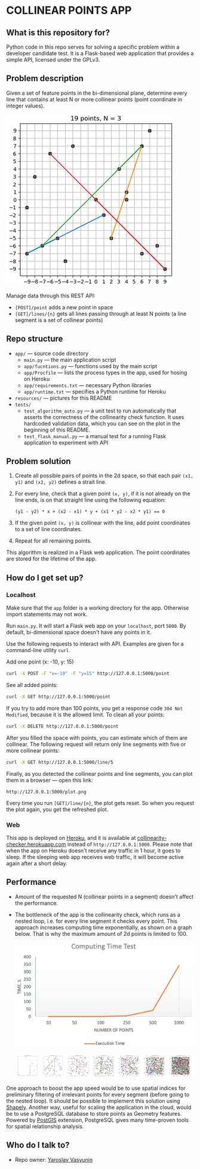 # COLLINEAR POINTS APP

## What is this repository for?
Python code in this repo serves for solving a specific problem within a developer candidate test. It is a Flask-based web application that provides a simple API, licensed under the GPLv3.

## Problem description

Given a set of feature points in the bi-dimensional plane, determine every line that contains at least N or more collinear points (point coordinate in integer values).

![Testing plot](resources/testing_plot.png)

Manage data through this REST API:

* `[POST]/point` adds a new point in space
* `[GET]/lines/{n}` gets all lines passing through at least N points (a line segment is a set of collinear points)

## Repo structure ##

- `app/` — source code directory
  - `main.py` — the main application script
  - `app/fucntions.py` — functions used by the main script
  - `app/Procfile` — lists the process types in the app, used for hosing on Heroku
  - `app/requirements.txt` — necessary Python libraries
  - `app/runtime.txt` — specifies a Python runtime for Heroku
- `resources/` — pictures for this README
- `tests/`
  - `test_algorithm_auto.py` — a unit test to run automatically that asserts the correctness of the collinearity check function. It uses hardcoded validation data, which you can see on the plot in the beginning of this README.
  - `test_flask_manual.py` — a manual test for a running Flask application to experiment with API

## Problem solution

1. Create all possible pairs of points in the 2d space, so that each pair `(x1, y1)` and `(x2, y2)` defines a strait line. 

2. For every line, check that a given point `(x, y)`, if it is not already on the line ends, is on that straight line using the following equation:
    ```
    (y1 - y2) * x + (x2 - x1) * y + (x1 * y2 - x2 * y1) == 0
   ```
3. If the given point `(x, y)` is collinear with the line, add point coordinates to a set of line coordinates.
4. Repeat for all remaining points.

This algorithm is realized in a Flask web application. The point coordinates are stored for the lifetime of the app.

## How do I get set up?

### Localhost

Make sure that the `app` folder is a working directory for the app. Otherwise import statements may not work.

Run `main.py`. It will start a Flask web app on your `localhost`, port `5000`. By default, bi-dimensional space doesn't have any points in it.

Use the following requests to interact with API. Examples are given for a command-line utility `curl`.

Add one point (x: -10, y: 15)

```bash
curl -X POST -F "x=-10" -F "y=15" http://127.0.0.1:5000/point
```

See all added points:

```bash
curl -X GET http://127.0.0.1:5000/point
```

If you try to add more than 100 points, you get a response code `304 Not Modified`, because it is the allowed limit. To clean all your points:

```bash
curl -X DELETE http://127.0.0.1:5000/point
```

After you filled the space with points, you can estimate which of them are collinear. The following request will return only line segments with five or more collinear points:

```bash
curl -X GET http://127.0.0.1:5000/line/5
```

Finally, as you detected the collinear points and line segments, you can plot them in a browser — open this link:
```
http://127.0.0.1:5000/plot.png
```

Every time you run `[GET]/line/{n}`, the plot gets reset. So when you request the plot again, you get the refreshed plot.

### Web

This app is deployed on [Heroku](https://www.heroku.com), and it is available at [collinearity-checker.herokuapp.com](https://collinearity-checker.herokuapp.com/) instead of `http://127.0.0.1:5000`. Please note that when the app on Heroku doesn't receive any traffic in 1 hour, it goes to sleep. If the sleeping web app receives web traffic, it will become active again after a short delay.
 
## Performance

* Amount of the requested N (collinear points in a segment) doesn't affect the performance.
* The bottleneck of the app is the collinearity check, which runs as a nested loop, i.e. for every line segment it checks every point. This approach increases computing time exponentially, as shown on a graph below. That is why the maximum amount of 2d points is limited to 100.

    ![Diagrams](resources/execution_test1.png)

    ![Diagrams](resources/execution_test2.png)

One approach to boost the app speed would be to use spatial indices for preliminary filtering of irrelevant points for every segment (before going to the nested loop). It should be possible to implement this solution using [Shapely](https://pypi.org/project/Shapely/). Another way, useful for scaling the application in the cloud, would be to use a PostgreSQL database to store points as Geometry features. Powered by [PostGIS](http://postgis.net) extension, PostgreSQL gives many time-proven tools for spatial relationship analysis.

## Who do I talk to?

* Repo owner: [Yaroslav Vasyunin](https://www.linkedin.com/in/vasyunin/)
